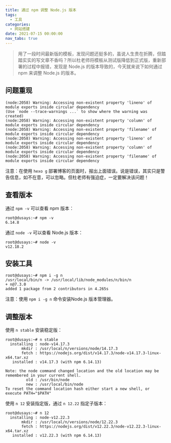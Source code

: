 ```yaml
---
title: 通过 npm 调整 Node.js 版本
tags:
  - 工具
categories:
  - 网站搭建
date: 2021-07-15 00:00:00
nav_tabs: true
---
```


> 用了一段时间最新版的模板，发现问题还挺多的，虽说人生贵在折腾，但踏踏实实的写文章不香吗？所以杜老师将模板从测试版降低到正式版，重新部署的过程中报错，发现是 Node.js 的版本导致的，今天就来说下如何通过 npm 来调整 Node.js 的版本。

<!-- more -->

## 问题重现

```
(node:2058) Warning: Accessing non-existent property 'lineno' of module exports inside circular dependency
(Use `node --trace-warnings ...` to show where the warning was created)
(node:2058) Warning: Accessing non-existent property 'column' of module exports inside circular dependency
(node:2058) Warning: Accessing non-existent property 'filename' of module exports inside circular dependency
(node:2058) Warning: Accessing non-existent property 'lineno' of module exports inside circular dependency
(node:2058) Warning: Accessing non-existent property 'column' of module exports inside circular dependency
(node:2058) Warning: Accessing non-existent property 'filename' of module exports inside circular dependency
```

注意：在使用 `hexo g` 部署博客的页面时，报出上面错误。说是错误，其实只是警告信息，如不在意，可以忽略。但杜老师有强迫症，一定要解决该问题！

## 查看版本

通过 `npm -v` 可以查看 npm 版本：

```
root@dusays:~# npm -v
6.14.8
```

通过 `node -v` 可以查看 Node.js 版本：

```
root@dusays:~# node -v
v12.18.2
```

## 安装工具

```
root@dusays:~# npm i -g n
/usr/local/bin/n -> /usr/local/lib/node_modules/n/bin/n
+ n@7.3.0
added 1 package from 2 contributors in 4.265s
```

注意：使用 `npm i -g n` 命令安装Node.js 版本管理器。

## 调整版本

使用 `n stable` 安装稳定版：

```
root@dusays:~# n stable
  installing : node-v14.17.3
       mkdir : /usr/local/n/versions/node/14.17.3
       fetch : https://nodejs.org/dist/v14.17.3/node-v14.17.3-linux-x64.tar.xz
   installed : v14.17.3 (with npm 6.14.13)

Note: the node command changed location and the old location may be remembered in your current shell.
         old : /usr/bin/node
         new : /usr/local/bin/node
To reset the command location hash either start a new shell, or execute PATH="$PATH"
```

使用 `n 12` 安装指定版，通过 `n 12.22` 指定子版本：

```
root@dusays:~# n 12
  installing : node-v12.22.3
       mkdir : /usr/local/n/versions/node/12.22.3
       fetch : https://nodejs.org/dist/v12.22.3/node-v12.22.3-linux-x64.tar.xz
   installed : v12.22.3 (with npm 6.14.13)
```
